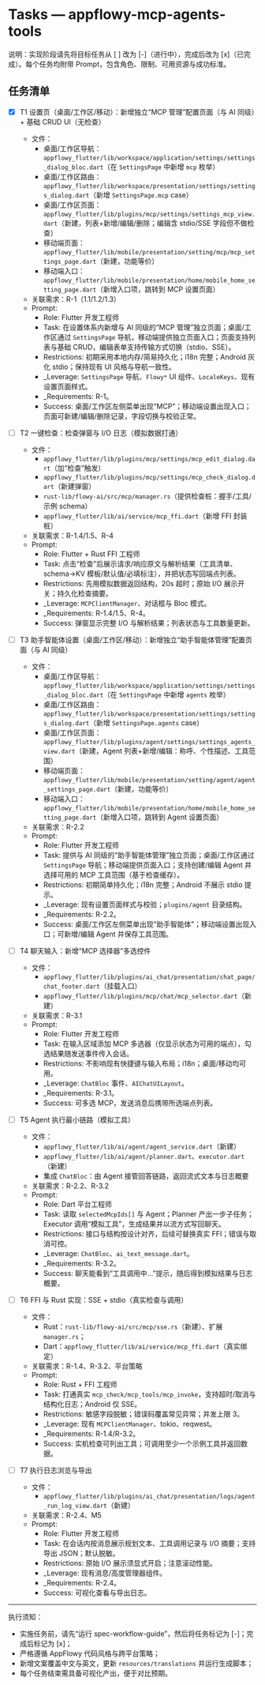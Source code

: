 # Tasks — appflowy-mcp-agents-tools

说明：实现阶段请先将目标任务从 [ ] 改为 [-]（进行中），完成后改为 [x]（已完成）。每个任务均附带 Prompt，包含角色、限制、可用资源与成功标准。

## 任务清单

- [x] T1 设置页（桌面/工作区/移动）：新增独立“MCP 管理”配置页面（与 AI 同级）+ 基础 CRUD UI（无检查）
  - 文件：
    - 桌面/工作区导航：`appflowy_flutter/lib/workspace/application/settings/settings_dialog_bloc.dart`（在 `SettingsPage` 中新增 `mcp` 枚举）
    - 桌面/工作区路由：`appflowy_flutter/lib/workspace/presentation/settings/settings_dialog.dart`（新增 `SettingsPage.mcp` case）
    - 桌面/工作区页面：`appflowy_flutter/lib/plugins/mcp/settings/settings_mcp_view.dart`（新建，列表+新增/编辑/删除；编辑含 stdio/SSE 字段但不做检查）
    - 移动端页面：`appflowy_flutter/lib/mobile/presentation/setting/mcp/mcp_settings_page.dart`（新建，功能等价）
    - 移动端入口：`appflowy_flutter/lib/mobile/presentation/home/mobile_home_setting_page.dart`（新增入口项，跳转到 MCP 设置页面）
  - 关联需求：R-1（1.1/1.2/1.3）
  - Prompt:
    - Role: Flutter 开发工程师
    - Task: 在设置体系内新增与 AI 同级的“MCP 管理”独立页面；桌面/工作区通过 `SettingsPage` 导航，移动端提供独立页面入口；页面支持列表与基础 CRUD，编辑表单支持传输方式切换（stdio、SSE）。
    - Restrictions: 初期采用本地内存/简易持久化；i18n 完整；Android 灰化 stdio；保持现有 UI 风格与导航一致性。
    - _Leverage: `SettingsPage` 导航、`Flowy*` UI 组件、`LocaleKeys`、现有设置页面样式。
    - _Requirements: R-1。
    - Success: 桌面/工作区左侧菜单出现“MCP”；移动端设置出现入口；页面可新建/编辑/删除记录，字段切换与校验正常。

- [ ] T2 一键检查：检查弹窗与 I/O 日志（模拟数据打通）
  - 文件：
    - `appflowy_flutter/lib/plugins/mcp/settings/mcp_edit_dialog.dart`（加“检查”触发）
    - `appflowy_flutter/lib/plugins/mcp/settings/mcp_check_dialog.dart`（新建弹窗）
    - `rust-lib/flowy-ai/src/mcp/manager.rs`（提供检查桩：握手/工具/示例 schema）
    - `appflowy_flutter/lib/ai/service/mcp_ffi.dart`（新增 FFI 封装桩）
  - 关联需求：R-1.4/1.5、R-4
  - Prompt:
    - Role: Flutter + Rust FFI 工程师
    - Task: 点击“检查”后展示请求/响应原文与解析结果（工具清单、schema→KV 模板/默认值/必填标注），并把状态写回端点列表。
    - Restrictions: 先用模拟数据返回结构，20s 超时；原始 I/O 展示开关；持久化检查摘要。
    - _Leverage: `MCPClientManager`、对话框与 Bloc 模式。
    - _Requirements: R-1.4/1.5、R-4。
    - Success: 弹窗显示完整 I/O 与解析结果；列表状态与工具数量更新。

- [ ] T3 助手智能体设置（桌面/工作区/移动）：新增独立“助手智能体管理”配置页面（与 AI 同级）
  - 文件：
    - 桌面/工作区导航：`appflowy_flutter/lib/workspace/application/settings/settings_dialog_bloc.dart`（在 `SettingsPage` 中新增 `agents` 枚举）
    - 桌面/工作区路由：`appflowy_flutter/lib/workspace/presentation/settings/settings_dialog.dart`（新增 `SettingsPage.agents` case）
    - 桌面/工作区页面：`appflowy_flutter/lib/plugins/agent/settings/settings_agents_view.dart`（新建，Agent 列表+新增/编辑：称呼、个性描述、工具范围）
    - 移动端页面：`appflowy_flutter/lib/mobile/presentation/setting/agent/agent_settings_page.dart`（新建，功能等价）
    - 移动端入口：`appflowy_flutter/lib/mobile/presentation/home/mobile_home_setting_page.dart`（新增入口项，跳转到 Agent 设置页面）
  - 关联需求：R-2.2
  - Prompt:
    - Role: Flutter 开发工程师
    - Task: 提供与 AI 同级的“助手智能体管理”独立页面；桌面/工作区通过 `SettingsPage` 导航；移动端提供页面入口；支持创建/编辑 Agent 并选择可用的 MCP 工具范围（基于检查缓存）。
    - Restrictions: 初期简单持久化；i18n 完整；Android 不展示 stdio 提示。
    - _Leverage: 现有设置页面样式与校验；`plugins/agent` 目录结构。
    - _Requirements: R-2.2。
    - Success: 桌面/工作区左侧菜单出现“助手智能体”；移动端设置出现入口；可新增/编辑 Agent 并保存工具范围。

- [ ] T4 聊天输入：新增“MCP 选择器”多选控件
  - 文件：
    - `appflowy_flutter/lib/plugins/ai_chat/presentation/chat_page/chat_footer.dart`（挂载入口）
    - `appflowy_flutter/lib/plugins/mcp/chat/mcp_selector.dart`（新建）
  - 关联需求：R-3.1
  - Prompt:
    - Role: Flutter 开发工程师
    - Task: 在输入区域添加 MCP 多选器（仅显示状态为可用的端点），勾选结果随发送事件传入会话。
    - Restrictions: 不影响现有快捷键与输入布局；i18n；桌面/移动均可用。
    - _Leverage: `ChatBloc` 事件、`AIChatUILayout`。
    - _Requirements: R-3.1。
    - Success: 可多选 MCP，发送消息后携带所选端点列表。

- [ ] T5 Agent 执行最小链路（模拟工具）
  - 文件：
    - `appflowy_flutter/lib/ai/agent/agent_service.dart`（新建）
    - `appflowy_flutter/lib/ai/agent/planner.dart`、`executor.dart`（新建）
    - 集成 `ChatBloc`：由 Agent 接管回答链路，返回流式文本与日志概要
  - 关联需求：R-2.2、R-3.2
  - Prompt:
    - Role: Dart 平台工程师
    - Task: 读取 `selectedMcpIds[]` 与 Agent；Planner 产出一步子任务；Executor 调用“模拟工具”，生成结果并以流方式写回聊天。
    - Restrictions: 接口与结构按设计对齐，后续可替换真实 FFI；错误与取消可控。
    - _Leverage: `ChatBloc`、`ai_text_message.dart`。
    - _Requirements: R-3.2。
    - Success: 聊天能看到“工具调用中…”提示，随后得到模拟结果与日志概要。

- [ ] T6 FFI 与 Rust 实现：SSE + stdio（真实检查与调用）
  - 文件：
    - Rust：`rust-lib/flowy-ai/src/mcp/sse.rs`（新建）、扩展 `manager.rs`；
    - Dart：`appflowy_flutter/lib/ai/service/mcp_ffi.dart`（真实绑定）
  - 关联需求：R-1.4、R-3.2、平台策略
  - Prompt:
    - Role: Rust + FFI 工程师
    - Task: 打通真实 `mcp_check/mcp_tools/mcp_invoke`，支持超时/取消与结构化日志；Android 仅 SSE。
    - Restrictions: 敏感字段脱敏；错误码覆盖常见异常；并发上限 3。
    - _Leverage: 现有 `MCPClientManager`、tokio、reqwest。
    - _Requirements: R-1.4/R-3.2。
    - Success: 实机检查可列出工具；可调用至少一个示例工具并返回数据。

- [ ] T7 执行日志浏览与导出
  - 文件：
    - `appflowy_flutter/lib/plugins/ai_chat/presentation/logs/agent_run_log_view.dart`（新建）
  - 关联需求：R-2.4、M5
  - Prompt:
    - Role: Flutter 开发工程师
    - Task: 在会话内按消息展示规划文本、工具调用记录与 I/O 摘要；支持导出 JSON；默认脱敏。
    - Restrictions: 原始 I/O 展示须显式开启；注意滚动性能。
    - _Leverage: 现有消息/高度管理器组件。
    - _Requirements: R-2.4。
    - Success: 可视化查看与导出日志。

---

执行须知：
- 实施任务前，请先“运行 spec-workflow-guide”，然后将任务标记为 [-]；完成后标记为 [x]；
- 严格遵循 AppFlowy 代码风格与跨平台策略；
- 新增文案覆盖中文与英文，更新 `resources/translations` 并运行生成脚本；
- 每个任务结束需具备可视化产出，便于对比预期。
